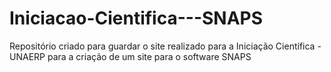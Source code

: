 # Iniciacao-Cientifica---SNAPS
Repositório criado para guardar o site realizado para a Iniciação Científica - UNAERP para a criação de um site para o software SNAPS
